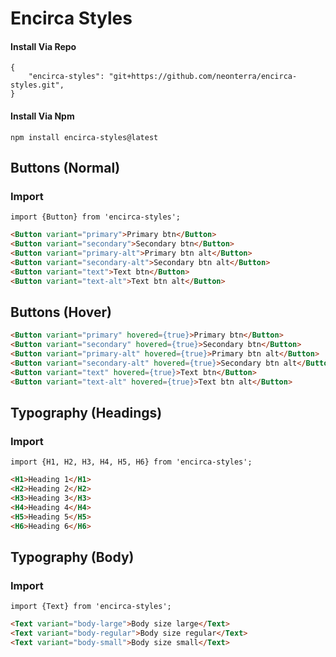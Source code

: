 # Encirca Styles


#### Install Via Repo
```
{
    "encirca-styles": "git+https://github.com/neonterra/encirca-styles.git",
}
```

#### Install Via Npm
```
npm install encirca-styles@latest
```


## Buttons (Normal)
### Import
```
import {Button} from 'encirca-styles';

```
```html
<Button variant="primary">Primary btn</Button>
<Button variant="secondary">Secondary btn</Button>
<Button variant="primary-alt">Primary btn alt</Button>
<Button variant="secondary-alt">Secondary btn alt</Button>
<Button variant="text">Text btn</Button>
<Button variant="text-alt">Text btn alt</Button>
```

## Buttons (Hover)

```html
<Button variant="primary" hovered={true}>Primary btn</Button>
<Button variant="secondary" hovered={true}>Secondary btn</Button>
<Button variant="primary-alt" hovered={true}>Primary btn alt</Button>
<Button variant="secondary-alt" hovered={true}>Secondary btn alt</Button>
<Button variant="text" hovered={true}>Text btn</Button>
<Button variant="text-alt" hovered={true}>Text btn alt</Button>
```

## Typography (Headings)
### Import
```
import {H1, H2, H3, H4, H5, H6} from 'encirca-styles';

```
```html
<H1>Heading 1</H1>
<H2>Heading 2</H2>
<H3>Heading 3</H3>
<H4>Heading 4</H4>
<H5>Heading 5</H5>
<H6>Heading 6</H6>
```

## Typography (Body)
### Import
```
import {Text} from 'encirca-styles';

```
```html
<Text variant="body-large">Body size large</Text>
<Text variant="body-regular">Body size regular</Text>
<Text variant="body-small">Body size small</Text>
```
